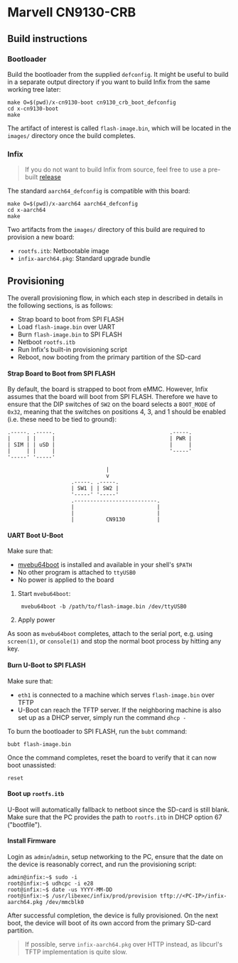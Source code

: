 Marvell CN9130-CRB
==================

## Build instructions

### Bootloader

Build the bootloader from the supplied `defconfig`. It might be useful
to build in a separate output directory if you want to build Infix
from the same working tree later:

    make O=$(pwd)/x-cn9130-boot cn9130_crb_boot_defconfig
    cd x-cn9130-boot
	make

The artifact of interest is called `flash-image.bin`, which will be
located in the `images/` directory once the build completes.


### Infix

> If you do not want to build Infix from source, feel free to use a pre-built [release]

The standard `aarch64_defconfig` is compatible with this board:

    make O=$(pwd)/x-aarch64 aarch64_defconfig
    cd x-aarch64
	make

Two artifacts from the `images/` directory of this build are required
to provision a new board:

- `rootfs.itb`: Netbootable image
- `infix-aarch64.pkg`: Standard upgrade bundle

## Provisioning

The overall provisioning flow, in which each step in described in
details in the following sections, is as follows:

- Strap board to boot from SPI FLASH
- Load `flash-image.bin` over UART
- Burn `flash-image.bin` to SPI FLASH
- Netboot `rootfs.itb`
- Run Infix's built-in provisioning script
- Reboot, now booting from the primary partition of the SD-card

#### Strap Board to Boot from SPI FLASH

By default, the board is strapped to boot from eMMC. However, Infix
assumes that the board will boot from SPI FLASH. Therefore we have to
ensure that the DIP switches of `SW2` on the board selects a
`BOOT_MODE` of `0x32`, meaning that the switches on positions 4, 3,
and 1 should be enabled (i.e. these need to be tied to ground):

```
.-----. .-----.                                    .-----.
|     | |     |                                    | PWR |
| SIM | | uSD |                                    |     |
|     | |     |                                    '-----'
'-----' '-----'

                               |
                               v
                    .-----. .-----.
                    | SW1 | | SW2 |
                    '-----' '-----'
                    .--------------------------.
                    |                          |
                    |                          |
                    |          CN9130          |
```

#### UART Boot U-Boot

Make sure that:
 - [mvebu64boot] is installed and available in your shell's `$PATH`
 - No other program is attached to `ttyUSB0`
 - No power is applied to the board

1. Start `mvebu64boot`:

        mvebu64boot -b /path/to/flash-image.bin /dev/ttyUSB0

2. Apply power

As soon as `mvebu64boot` completes, attach to the serial port,
e.g. using `screen(1)`, or `console(1)` and stop the normal boot
process by hitting any key.

#### Burn U-Boot to SPI FLASH

Make sure that:
- `eth1` is connected to a machine which serves `flash-image.bin` over
TFTP
- U-Boot can reach the TFTP server. If the neighboring machine is also
  set up as a DHCP server, simply run the command `dhcp -`

To burn the bootloader to SPI FLASH, run the `bubt` command:

    bubt flash-image.bin

Once the command completes, reset the board to verify that it can now
boot unassisted:

    reset

#### Boot up `rootfs.itb`

U-Boot will automatically fallback to netboot since the SD-card is
still blank. Make sure that the PC provides the path to `rootfs.itb`
in DHCP option 67 ("bootfile").

#### Install Firmware

Login as `admin`/`admin`, setup networking to the PC, ensure that the date on
the device is reasonably correct, and run the provisioning script:

    admin@infix:~$ sudo -i
    root@infix:~$ udhcpc -i e28
    root@infix:~$ date -us YYYY-MM-DD
    root@infix:~$ /usr/libexec/infix/prod/provision tftp://<PC-IP>/infix-aarch64.pkg /dev/mmcblk0

After successful completion, the device is fully provisioned. On the
next boot, the device will boot of its own accord from the primary
SD-card partition.

> If possible, serve `infix-aarch64.pkg` over HTTP instead, as
> libcurl's TFTP implementation is quite slow.

[release]: https://github.com/kernelkit/infix/releases
[mvebu64boot]: https://github.com/addiva-elektronik/mvebu64boot
